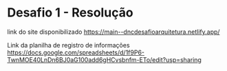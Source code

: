# Desafio 1 - Resolução

link do site disponibilizado https://main--dncdesafioarquitetura.netlify.app/

Link da planilha de registro de informações
https://docs.google.com/spreadsheets/d/1f9P6-TwnMOE40LnDn6BJ0aG100add6gHCvsbnfm-ETo/edit?usp=sharing